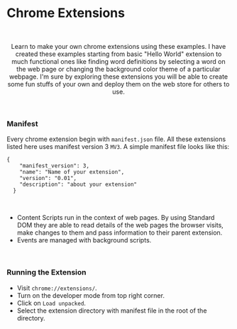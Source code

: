 # Chrome Extensions

<br>

<p align="center">Learn to make your own chrome extensions using these examples. I have created these examples starting from basic "Hello World" extension to much functional ones like finding word definitions by selecting a word on the web page or changing the background color theme of a particular webpage. I'm sure by exploring these extensions you will be able to create some fun stuffs of your own and deploy them on the web store for others to use.</p>
  
<br>

### Manifest

Every chrome extension begin with `manifest.json` file. All these extensions listed here uses manifest version 3 `MV3`. A simple manifest file looks like this:

```
{
    "manifest_version": 3,
    "name": "Name of your extension",
    "version": "0.01",
    "description": "about your extension"
  }

```

<br>

- Content Scripts run in the context of web pages. By using Standard DOM they are able to read details of the web pages the browser visits, make changes to them and pass information to their parent extension.
- Events are managed with background scripts.

<br>

### Running the Extension

- Visit `chrome://extensions/`.
- Turn on the developer mode from top right corner.
- Click on `Load unpacked`.
- Select the extension directory with manifest file in the root of the directory.

<br>
